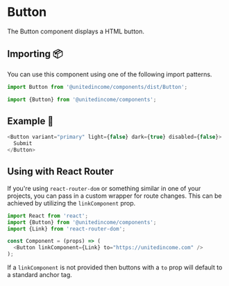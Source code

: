 # Button

The Button component displays a HTML button.

## Importing 📦

You can use this component using one of the following import patterns.

```javascript
import Button from '@unitedincome/components/dist/Button';
```

```javascript
import {Button} from '@unitedincome/components';
```

## Example 🚀

```javascript
<Button variant="primary" light={false} dark={true} disabled={false}>
  Submit
</Button>
```

## Using with React Router

If you're using `react-router-dom` or something similar in one of your projects, you can pass in a custom wrapper for route changes. This can be achieved by utilizing the `linkComponent` prop.

```javascript
import React from 'react';
import {Button} from '@unitedincome/components';
import {Link} from 'react-router-dom';

const Component = (props) => (
  <Button linkComponent={Link} to="https://unitedincome.com" />
);
```

If a `linkComponent` is not provided then buttons with a `to` prop will default to a standard anchor tag.
